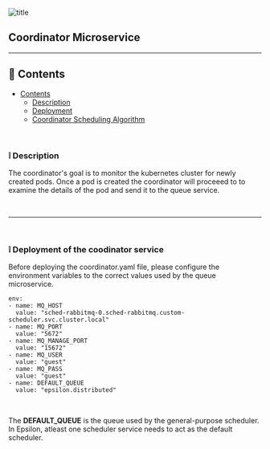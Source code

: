 ![title](https://alexneo.net/epsilon/coordinator.png "Coordinator")
## Coordinator Microservice

---

## :page_facing_up: Contents
- [Contents](#contents)
  - [Description](#desc)
  - [Deployment](#deploy)
  - [Coordinator Scheduling Algorithm](#algo)


<br>

<a name="desc"/></a> 
### :grey_exclamation: Description

The coordinator's goal is to monitor the kubernetes cluster for newly created pods. Once a pod is created the coordinator will proceeed to to examine the details of the pod and send it to the queue service.

<br>

---


<br>

<a name="deploy"/></a> 
### :grey_exclamation: Deployment of the coodinator service

Before deploying the coordinator.yaml file, please configure the environment variables to the correct values used by the queue microservice.

    env:
    - name: MQ_HOST
      value: "sched-rabbitmq-0.sched-rabbitmq.custom-scheduler.svc.cluster.local"
    - name: MQ_PORT
      value: "5672"
    - name: MQ_MANAGE_PORT
      value: "15672"
    - name: MQ_USER
      value: "guest"
    - name: MQ_PASS
      value: "guest"
    - name: DEFAULT_QUEUE
      value: "epsilon.distributed"

<br>

The **DEFAULT_QUEUE** is the queue used by the general-purpose scheduler. In Epsilon, atleast one scheduler service needs to act as the default scheduler.

